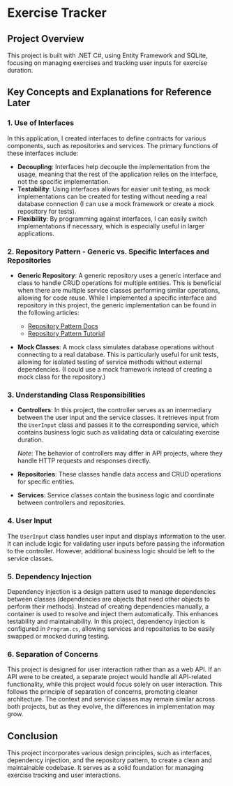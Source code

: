 # Exercise Tracker

## Project Overview

This project is built with .NET C#, using Entity Framework and SQLite, focusing on managing exercises and tracking user inputs for exercise duration.

## Key Concepts and Explanations for Reference Later

### 1. Use of Interfaces
In this application, I created interfaces to define contracts for various components, such as repositories and services. The primary functions of these interfaces include:

- **Decoupling**: Interfaces help decouple the implementation from the usage, meaning that the rest of the application relies on the interface, not the specific implementation.
- **Testability**: Using interfaces allows for easier unit testing, as mock implementations can be created for testing without needing a real database connection (I can use a mock framework or create a mock repository for tests).
- **Flexibility**: By programming against interfaces, I can easily switch implementations if necessary, which is especially useful in larger applications.

### 2. Repository Pattern - Generic vs. Specific Interfaces and Repositories
- **Generic Repository**: A generic repository uses a generic interface and class to handle CRUD operations for multiple entities. This is beneficial when there are multiple service classes performing similar operations, allowing for code reuse. While I implemented a specific interface and repository in this project, the generic implementation can be found in the following articles:
  - [Repository Pattern Docs](https://medium.com/@kerimkkara/implementing-the-repository-pattern-in-c-and-net-5fdd91950485)
  - [Repository Pattern Tutorial](https://programmingwithwolfgang.com/repository-pattern-net-core/)

- **Mock Classes**: A mock class simulates database operations without connecting to a real database. This is particularly useful for unit tests, allowing for isolated testing of service methods without external dependencies. (I could use a mock framework instead of creating a mock class for the repository.)

### 3. Understanding Class Responsibilities
- **Controllers**: In this project, the controller serves as an intermediary between the user input and the service classes. It retrieves input from the `UserInput` class and passes it to the corresponding service, which contains business logic such as validating data or calculating exercise duration.
  
  *Note*: The behavior of controllers may differ in API projects, where they handle HTTP requests and responses directly.

- **Repositories**: These classes handle data access and CRUD operations for specific entities.

- **Services**: Service classes contain the business logic and coordinate between controllers and repositories.

### 4. User Input
The `UserInput` class handles user input and displays information to the user. It can include logic for validating user inputs before passing the information to the controller. However, additional business logic should be left to the service classes.

### 5. Dependency Injection
Dependency injection is a design pattern used to manage dependencies between classes (dependencies are objects that need other objects to perform their methods). Instead of creating dependencies manually, a container is used to resolve and inject them automatically. This enhances testability and maintainability. In this project, dependency injection is configured in `Program.cs`, allowing services and repositories to be easily swapped or mocked during testing.

### 6. Separation of Concerns
This project is designed for user interaction rather than as a web API. If an API were to be created, a separate project would handle all API-related functionality, while this project would focus solely on user interaction. This follows the principle of separation of concerns, promoting cleaner architecture. The context and service classes may remain similar across both projects, but as they evolve, the differences in implementation may grow.

## Conclusion
This project incorporates various design principles, such as interfaces, dependency injection, and the repository pattern, to create a clean and maintainable codebase. It serves as a solid foundation for managing exercise tracking and user interactions.